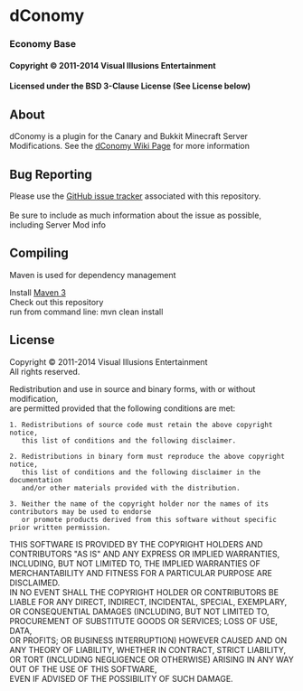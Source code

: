# dConomy #
### Economy Base ###
#### Copyright &copy; 2011-2014 Visual Illusions Entertainment ####
#### Licensed under the BSD 3-Clause License (See License below) ####

## About ##
dConomy is a plugin for the Canary and Bukkit Minecraft Server Modifications.
See the [dConomy Wiki Page](http://wiki.visualillusionsent.net/view/dConomy) for more information

## Bug Reporting ##
Please use the [GitHub issue tracker](https://github.com/Visual-Illusions/dConomy/issues) associated with this repository.<br/>  
Be sure to include as much information about the issue as possible, including Server Mod info

## Compiling ##

Maven is used for dependency management

Install [Maven 3](http://maven.apache.org/download.html)<br/>
Check out this repository<br/>
run from command line: mvn clean install<br/>

License
---------

Copyright &copy; 2011-2014 Visual Illusions Entertainment  
All rights reserved.  
  
Redistribution and use in source and binary forms, with or without modification,  
are permitted provided that the following conditions are met:  

    1. Redistributions of source code must retain the above copyright notice,  
       this list of conditions and the following disclaimer.  
  
    2. Redistributions in binary form must reproduce the above copyright notice,  
       this list of conditions and the following disclaimer in the documentation  
       and/or other materials provided with the distribution.  
  
    3. Neither the name of the copyright holder nor the names of its contributors may be used to endorse  
       or promote products derived from this software without specific prior written permission.  
  
THIS SOFTWARE IS PROVIDED BY THE COPYRIGHT HOLDERS AND CONTRIBUTORS "AS IS" AND ANY EXPRESS OR IMPLIED WARRANTIES,  
INCLUDING, BUT NOT LIMITED TO, THE IMPLIED WARRANTIES OF MERCHANTABILITY AND FITNESS FOR A PARTICULAR PURPOSE ARE DISCLAIMED.  
IN NO EVENT SHALL THE COPYRIGHT HOLDER OR CONTRIBUTORS BE LIABLE FOR ANY DIRECT, INDIRECT, INCIDENTAL, SPECIAL, EXEMPLARY,  
OR CONSEQUENTIAL DAMAGES (INCLUDING, BUT NOT LIMITED TO, PROCUREMENT OF SUBSTITUTE GOODS OR SERVICES; LOSS OF USE, DATA,  
OR PROFITS; OR BUSINESS INTERRUPTION) HOWEVER CAUSED AND ON ANY THEORY OF LIABILITY, WHETHER IN CONTRACT, STRICT LIABILITY,  
OR TORT (INCLUDING NEGLIGENCE OR OTHERWISE) ARISING IN ANY WAY OUT OF THE USE OF THIS SOFTWARE,  
EVEN IF ADVISED OF THE POSSIBILITY OF SUCH DAMAGE.  
